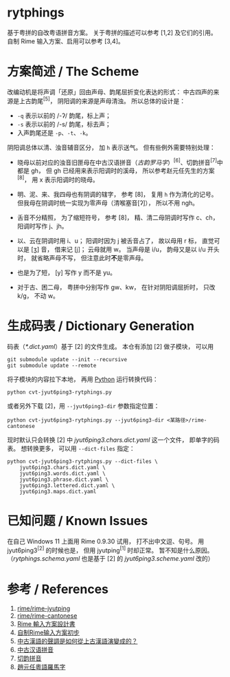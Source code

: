 # rytphings

基于粤拼的自改粤语拼音方案。
关于粤拼的描述可以参考 [1,2] 及它们的引用。
自制 Rime 输入方案、启用可以参考 [3,4]。

# 方案简述 / The Scheme

改编动机是将声调「还原」回由声母、韵尾屈折变化表达的形式：
中古四声的来源是上古韵尾<sup>[5]</sup>，
阴阳调的来源是声母清浊。
所以总体的设计是：

- `-q` 表示以前的 /-ʔ/ 韵尾，标上声；
- `-s` 表示以前的 /-s/ 韵尾，标去声；
- 入声韵尾还是 `-p`、`-t`、`-k`。

阴阳调总体以清、浊音辅音区分，
加 `h` 表示送气。
但有些例外需要特别处理：

- 晓母以前对应的浊音旧匣母在中古汉语拼音（*古韵罗马字*）<sup>[6]</sup>、切韵拼音<sup>[7]</sup>中都是 gh，
但 gh 已经用来表示阳调时的溪母，
所以参考赵元任先生的方案<sup>[8]</sup>，
用 x 表示阳调时的晓母。

- 明、泥、来、我四母也有阴调的辖字，
参考 [8]，
复用 `h` 作为清化的记号。
但我母在阴调时统一实现为零声母（清喉塞音[ʔ]），
所以不用 ngh。

- 舌音不分精照，
为了缩短符号，
参考 [8]，
精、清二母阴调时写作 c、ch，
阳调时写作 j、jh。

- 以、云在阴调时用 i、u；
阳调时因为 j 被舌音占了，
故以母用 r 标，
直觉可以是 [ʒ] 音，
借来记 [j]；
云母就用 w。
当声母是 i/u，
韵母又是以 i/u 开头时，
就省略声母不写，
但注意此时**不**是零声母。

- 也是为了短，
[y] 写作 y 而不是 yu。

- 对于古、困二母，
粤拼中分别写作 gw、kw，
在针对阴阳调屈折时，
只改 k/g，
不动 w。

# 生成码表 / Dictionary Generation

码表（*\*.dict.yaml*）基于 [2] 的文件生成。
本仓有添加 [2] 做子模块，
可以用

```shell
git submodule update --init --recursive
git submodule update --remote
```

将子模块的内容拉下本地，
再用 [Python](https://www.python.org/) 运行转换代码：

```shell
python cvt-jyut6ping3-rytphings.py
```

或者另外下载 [2]，用 `--jyut6ping3-dir` 参数指定位置：

```shell
python cvt-jyut6ping3-rytphings.py --jyut6ping3-dir <某路径>/rime-cantonese
```

现时默认只会转换 [2] 中 *jyut6ping3.chars.dict.yaml* 这一个文件，
即单字的码表。
想转换更多，
可以用 `--dict-files` 指定：

```shell
python cvt-jyut6ping3-rytphings.py --dict-files \
    jyut6ping3.chars.dict.yaml \
    jyut6ping3.words.dict.yaml \
    jyut6ping3.phrase.dict.yaml \
    jyut6ping3.lettered.dict.yaml \
    jyut6ping3.maps.dict.yaml
```

# 已知问题 / Known Issues

在自己 Windows 11 上面用 Rime 0.9.30 试用，
打不出中文逗、句号。
用 jyut6ping3<sup>[2]</sup> 的时候也是，
但用 jyutping<sup>[1]</sup> 时却正常。
暂不知是什么原因。
（*rytphings.schema.yaml* 也是基于 [2] 的 *jyut6ping3.scheme.yaml* 改的）

# 参考 / References

1. [rime/rime-jyutping](https://github.com/rime/rime-jyutping)
2. [rime/rime-cantonese](https://github.com/rime/rime-cantonese)
3. [Rime 輸入方案設計書](https://github.com/rime/home/wiki/RimeWithSchemata)
4. [自制Rime输入方案初步](https://zhuanlan.zhihu.com/p/576244701)
5. [中古漢語的聲調是如何從上古漢語演變成的？](https://www.zhihu.com/question/319038478/answer/1375097629)
6. [中古汉语拼音](https://zh.wikipedia.org/wiki/Wikipedia:%E4%B8%AD%E5%8F%A4%E6%BC%A2%E8%AA%9E%E6%8B%BC%E9%9F%B3)
7. [切韵拼音](https://zhuanlan.zhihu.com/p/478751152)
8. [趙元任粵語羅馬字](https://zh-yue.wikipedia.org/wiki/%E8%B6%99%E5%85%83%E4%BB%BB%E7%B2%B5%E8%AA%9E%E7%BE%85%E9%A6%AC%E5%AD%97)
